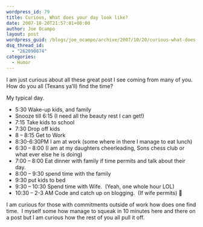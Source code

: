 ```yaml
---
wordpress_id: 79
title: Curious, What does your day look like?
date: 2007-10-20T21:57:01+00:00
author: Joe Ocampo
layout: post
wordpress_guid: /blogs/joe_ocampo/archive/2007/10/20/curious-what-does-your-day-look-like.aspx
dsq_thread_id:
  - "262090874"
categories:
  - Humor
---
```

I am just curious about all these great post I see coming from many of you.&nbsp; How do you all (Texans ya&#8217;ll) find the time?

My typical day.

  * 5:30 Wake-up kids, and family
  * Snooze till 6:15 (I need all the beauty rest I can get!)&nbsp; 
  * 7:15 Take kids to school
  * 7:30 Drop off kids
  * 8 &#8211; 8:15 Get to Work
  * 8:30-6:30PM I am at work (some where in there I manage to eat lunch)
  * 6:30 &#8211; 8:00 (I am at my daughters cheerleading, Sons chess club or what ever else he is doing)
  * 7:00 &#8211; 8:00 Eat dinner with family if time permits and talk about their day.
  * 8:00 &#8211; 9:30 spend time with the family
  * 9:30 put kids to bed
  * 9:30 &#8211; 10:30 Spend time with Wife.&nbsp; (Yeah, one whole hour LOL) 
  * 10:30 &#8211; 2-3 AM Code and catch up on blogging.&nbsp; (If wife permits) 🙂

I am curious for those with commitments outside of work how does one find time.&nbsp; I myself some how manage to squeak in 10 minutes here and there on a post but I am curious how the rest of you all pull it off.